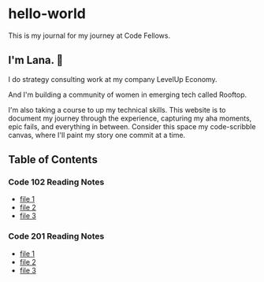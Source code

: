 # hello-world
This is my journal for my journey at Code Fellows.

## I'm Lana. 🤝

I do strategy consulting work at my company LevelUp Economy.

And I'm building a community of women in emerging tech called Rooftop.

I'm also taking a course to up my technical skills. This website is to document my journey through the experience, capturing my aha moments, epic fails, and everything in between. Consider this space my code-scribble canvas, where I'll paint my story one commit at a time.

## Table of Contents

### Code 102 Reading Notes

- [file 1](102/file1.md)
- [file 2](102/file2.md)
- [file 3](102/file3.md)

### Code 201 Reading Notes

- [file 1](201/file1.md)
- [file 2]()
- [file 3]()
